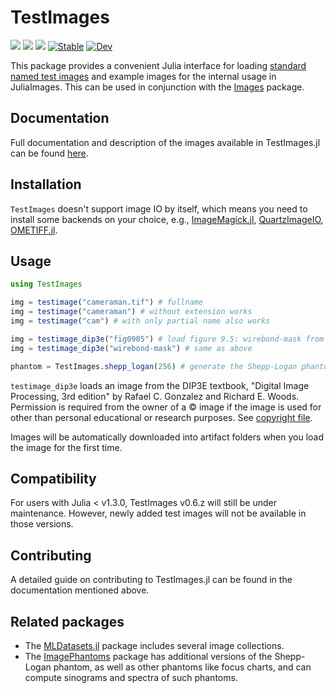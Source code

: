 # TestImages

[![][action-img]][action-url]
[![][pkgeval-img]][pkgeval-url]
[![][codecov-img]][codecov-url]
[![Stable][docstable-img]][docstable-url]
[![Dev][docdev-img]][docdev-url]

This package provides a convenient Julia interface for loading
[standard named test images](https://en.wikipedia.org/wiki/Standard_test_image) and example images for the internal usage in JuliaImages.
This can be used in conjunction with the
[Images](https://github.com/JuliaImages/Images.jl) package.

## Documentation

Full documentation and description of the images available in TestImages.jl can be found [here][doc-url].

## Installation

`TestImages` doesn't support image IO by itself, which means you need to install some backends on your choice, e.g., [ImageMagick.jl](https://github.com/JuliaIO/ImageMagick.jl), [QuartzImageIO](https://github.com/JuliaIO/QuartzImageIO.jl), [OMETIFF.jl](https://github.com/tlnagy/OMETIFF.jl).

## Usage

```julia
using TestImages

img = testimage("cameraman.tif") # fullname
img = testimage("cameraman") # without extension works
img = testimage("cam") # with only partial name also works

img = testimage_dip3e("fig0905") # load figure 9.5: wirebond-mask from the DIP3E textbook
img = testimage_dip3e("wirebond-mask") # same as above

phantom = TestImages.shepp_logan(256) # generate the Shepp-Logan phantom image
```

`testimage_dip3e` loads an image from the DIP3E textbook, "Digital Image Processing, 3rd edition" by
Rafael C. Gonzalez and Richard E. Woods. Permission is required from the owner of a © image if the
image is used for other than personal educational or research purposes. See [copyright
file](https://www.imageprocessingplace.com/DIP-3E/dip3e_copyrights.htm).

Images will be automatically downloaded into artifact folders when you load the image for the first time.

## Compatibility

For users with Julia < v1.3.0, TestImages v0.6.z will still be under maintenance. However, newly added test images will not be available in those versions.

## Contributing

A detailed guide on contributing to TestImages.jl can be found in the documentation mentioned above.

## Related packages

* The
[MLDatasets.jl](https://github.com/JuliaML/MLDatasets.jl)
package includes several image collections.
* The
[ImagePhantoms](https://github.com/JuliaImageRecon/ImagePhantoms.jl)
package has additional versions of the Shepp-Logan phantom,
as well as other phantoms like focus charts,
and can compute sinograms and spectra of such phantoms.

<!-- URLS -->

[pkgeval-img]: https://juliaci.github.io/NanosoldierReports/pkgeval_badges/T/TestImages.svg
[pkgeval-url]: https://juliaci.github.io/NanosoldierReports/pkgeval_badges/report.html
[action-img]: https://github.com/JuliaImages/TestImages.jl/workflows/Unit%20test/badge.svg
[action-url]: https://github.com/JuliaImages/TestImages.jl/actions
[codecov-img]: https://codecov.io/github/JuliaImages/TestImages.jl/coverage.svg?branch=master
[codecov-url]: https://codecov.io/github/JuliaImages/TestImages.jl?branch=master
[docstable-img]: https://img.shields.io/badge/docs-stable-blue.svg
[docstable-url]: https://testimages.juliaimages.org/stable/
[docdev-img]: https://img.shields.io/badge/docs-dev-blue.svg
[docdev-url]: https://testimages.juliaimages.org/dev/
[doc-url]: https://testimages.juliaimages.org
